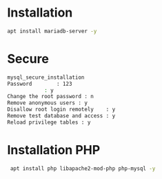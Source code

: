 # Installation
```sh
apt install mariadb-server -y
   ```
# Secure
```sh
mysql_secure_installation
Password		: 123
            : y
Change the root password : n
Remove anonymous users : y
Disallow root login remotely	: y
Remove test database and access : y
Reload privilege tables : y
   ``` 
# Installation PHP
```sh
 apt install php libapache2-mod-php php-mysql -y
   ```
